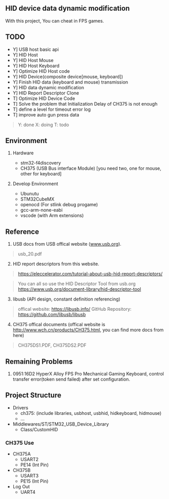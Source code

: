 ## HID device data dynamic modification
With this project, You can cheat in FPS games.

## TODO
- Y] USB host basic api
- Y] HID Host
- Y] HID Host Mouse
- Y] HID Host Keyboard
- Y] Optimize HID Host code
- Y] HID Device(composite device[mouse, keyboard])
- Y] Finish HID data (keyboard and mouse) transmission
- Y] HID data dynamic modification
- Y] HID Report Descriptor Clone
- T] Optimize HID Device Code
- T] Solve the problem that Initialization Delay of CH375 is not enough
- T] define a level for timeout error log
- T] improve auto gun press data

> Y: done
> X: doing
> T: todo

## Environment
1. Hardware
    - stm32-f4discovery
    - CH375 (USB Bus interface Module) [you need two, one for mouse, other for keyboard]

2. Develop Environment
    - Ubunutu
    - STM32CubeMX
    - openocd (For stlink debug progame)
    - gcc-arm-none-eabi
    - vscode (with Arm extensions)

## Reference
1. USB docs from USB offical website (www.usb.org).
> usb_20.pdf

2. HID report descriptors from this website.
> https://eleccelerator.com/tutorial-about-usb-hid-report-descriptors/

> You can all so use the HID Descriptor Tool from usb.org
> https://www.usb.org/document-library/hid-descriptor-tool

3. libusb (API design, constant definition referencing)
> offical website: https://libusb.info/
> GitHub Repository: https://github.com/libusb/libusb

4. CH375 offical documents (offical website is http://www.wch.cn/products/CH375.html, you can find more docs from here)
> CH375DS1.PDF, CH375DS2.PDF


## Remaining Problems
1. 0951:16D2 HyperX Alloy FPS Pro Mechanical Gaming Keyboard, control transfer error(token send failed) after set configuration.


## Project Structure
- Drivers
    - ch375: (include libraries,  usbhost, usbhid, hidkeyboard, hidmouse)
    - ...
- Middlewares/ST/STM32_USB_Device_Library
    - Class/CustomHID

### CH375 Use
- CH375A
    - USART2
    - PE14     (Int Pin)
- CH375B
    - USART3
    - PE15     (Int Pin)
- Log Out
    - UART4
